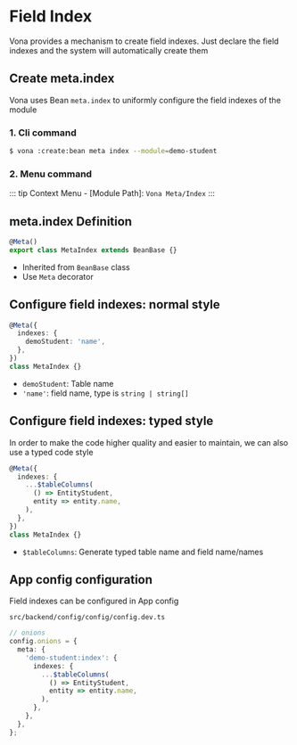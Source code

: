 # Field Index

Vona provides a mechanism to create field indexes. Just declare the field indexes and the system will automatically create them

## Create meta.index

Vona uses Bean `meta.index` to uniformly configure the field indexes of the module

### 1. Cli command

``` bash
$ vona :create:bean meta index --module=demo-student
```

### 2. Menu command

::: tip
Context Menu - [Module Path]: `Vona Meta/Index`
:::

## meta.index Definition

``` typescript
@Meta()
export class MetaIndex extends BeanBase {}
```

- Inherited from `BeanBase` class
- Use `Meta` decorator

## Configure field indexes: normal style

```typescript
@Meta({
  indexes: {
    demoStudent: 'name',
  },
})
class MetaIndex {}
```

- `demoStudent`: Table name
- `'name'`: field name, type is `string | string[]`

## Configure field indexes: typed style

In order to make the code higher quality and easier to maintain, we can also use a typed code style

``` typescript
@Meta({
  indexes: {
    ...$tableColumns(
      () => EntityStudent,
      entity => entity.name,
    ),
  },
})
class MetaIndex {}
```

- `$tableColumns`: Generate typed table name and field name/names

## App config configuration

Field indexes can be configured in App config

`src/backend/config/config/config.dev.ts`

``` typescript
// onions
config.onions = {
  meta: {
    'demo-student:index': {
      indexes: {
        ...$tableColumns(
          () => EntityStudent,
          entity => entity.name,
        ),
      },
    },
  },
};
```
